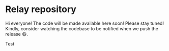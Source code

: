 # Relay repository
Hi everyone!
The code will be made available here soon! Please stay tuned! Kindly, consider watching the codebase to be notified when we push the release 😃.

Test
